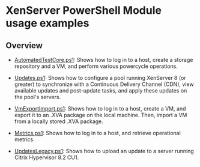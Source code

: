 # XenServer PowerShell Module usage examples

## Overview

- [AutomatedTestCore.ps1](AutomatedTestCore.ps1): Shows how to log in to a host,
  create a storage repository and a VM, and perform various powercycle operations.

- [Updates.ps1](Updates.ps1): Shows how to configure a pool running XenServer 8
    (or greater) to synchronize with a Continuous Delivery Channel (CDN), view
    available updates and post-update tasks, and apply these updates on the
    pool's servers.

- [VmExportImport.ps1](VmExportImport.ps1): Shows how to log in to a host, create
    a VM, and export it to an .XVA package on the local machine. Then, import
    a VM from a locally stored .XVA package.

- [Metrics.ps1](Metrics.ps1): Shows how to log in to a host, and retrieve
    operational metrics.

- [UpdatesLegacy.ps1](UpdatesLegacy.ps1): Shows how to upload an update to a server
    running Citrix Hypervisor 8.2 CU1.
